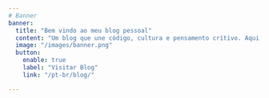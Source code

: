 ```yaml
---
# Banner
banner:
  title: "Bem vindo ao meu blog pessoal"
  content: "Um blog que une código, cultura e pensamento crítivo. Aqui, a ciência da computação não é apenas lógica, é também literatura. O aprendizado de máquina se torna mito. Os algoritmos viram metáforas. De Turing a transformers, da recursão ao arrependimento, cada post explora a história mais profunda por trás dos sistemas. Bem-vindo ao lado criativo da tecnologia."
  image: "/images/banner.png"
  button:
    enable: true
    label: "Visitar Blog"
    link: "/pt-br/blog/"

---
```

